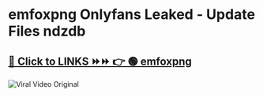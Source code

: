 
 # emfoxpng Onlyfans Leaked - Update Files ndzdb

## <h2><a href="https://clipsfans.com/emfoxpng&ref=git">🔗 Click to LINKS ⏩⏩ 👉 🟢 emfoxpng </a></h2>

<a href="https://clipsfans.com/emfoxpng&ref=git" rel="nofollow" data-target="animated-image.originalLink"><img src="https://i.ibb.co.com/xMMVF88/686577567.gif" alt="Viral Video Original" style="max-width: 100%; display: inline-block;" data-target="animated-image.originalImage"></a>

